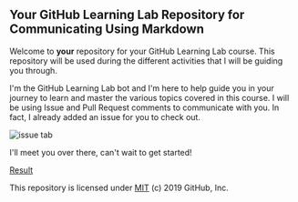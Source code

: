 ## Your GitHub Learning Lab Repository for Communicating Using Markdown

Welcome to **your** repository for your GitHub Learning Lab course. This repository will be used during the different activities that I will be guiding you through.

I'm the GitHub Learning Lab bot and I'm here to help guide you in your journey to learn and master the various topics covered in this course. I will be using Issue and Pull Request comments to communicate with you. In fact, I already added an issue for you to check out.

![issue tab](https://lab.github.com/public/images/issue_tab.png)

I'll meet you over there, can't wait to get started!

[Result](https://maxaglover.github.io/markdown-portfolio/)

This repository is licensed under [MIT](../LICENSE) (c) 2019 GitHub, Inc.
